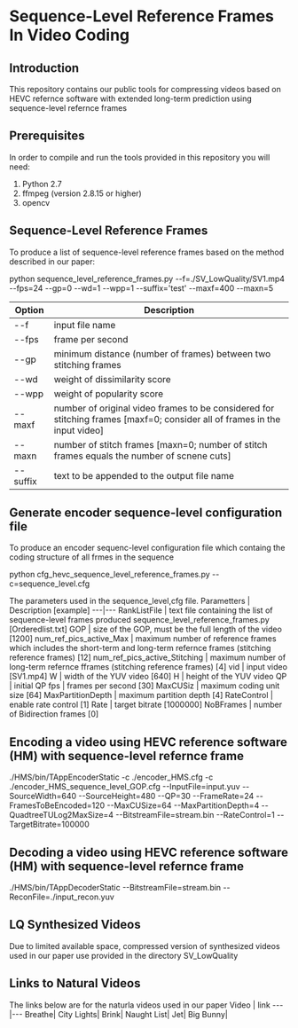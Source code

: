 # Sequence-Level Reference Frames In Video Coding

## Introduction

This repository contains our public tools for compressing videos based on HEVC refernce software with extended long-term prediction using sequence-level refernce frames

## Prerequisites

In order to compile and run the tools provided in this repository you will need:
1. Python 2.7 
2. ffmpeg (version 2.8.15 or higher)
3. opencv

## Sequence-Level Reference Frames
To produce a list of sequence-level reference frames based on the method described in our paper:

python sequence_level_reference_frames.py --f=./SV_LowQuality/SV1.mp4 --fps=24 --gp=0 --wd=1 --wpp=1 --suffix='test' --maxf=400 --maxn=5

Option | Description
---|---
--f | input file name 
--fps | frame per second
--gp | minimum distance (number of frames) between two stitching frames
--wd | weight of dissimilarity score
--wpp | weight of popularity score
--maxf | number of original video frames to be considered for stitching frames [maxf=0; consider all of frames in the input video]
--maxn | number of stitch frames [maxn=0; number of stitch frames equals the number of scnene cuts]
--suffix | text to be appended to the output file name


## Generate encoder sequence-level configuration file
To produce an encoder sequenc-level configuration file which containg the coding structure of all frmes in the sequence

python cfg_hevc_sequence_level_reference_frames.py --c=sequence_level.cfg

The parameters used in the sequence_level,cfg file.
Parametters | Description [example]
---|---
RankListFile | text file containing the list of sequence-level frames produced sequence_level_reference_frames.py [Orderedlist.txt]
GOP | size of the GOP, must be the full length of the video [1200]
num_ref_pics_active_Max | maximum number of reference frames which includes the short-term and long-term refernce frames (stitching reference frames) [12]
num_ref_pics_active_Stitching | maximum number of long-term refernce fframes (stitching reference frames) [4]
vid | input video [SV1.mp4]
W | width of the YUV video [640]
H | height of the YUV video
QP | initial QP
fps |  frames per second [30]
MaxCUSiz | maximum coding unit size [64]
MaxPartitionDepth | maximum partition depth [4]
RateControl | enable rate control [1]
Rate | target bitrate [1000000]
NoBFrames | number of Bidirection frames [0]

## Encoding a video using HEVC reference software (HM) with  sequence-level refernce frame
./HMS/bin/TAppEncoderStatic -c ./encoder_HMS.cfg -c ./encoder_HMS_sequence_level_GOP.cfg --InputFile=input.yuv --SourceWidth=640 --SourceHeight=480  --QP=30 --FrameRate=24 
--FramesToBeEncoded=120 --MaxCUSize=64 --MaxPartitionDepth=4 --QuadtreeTULog2MaxSize=4 --BitstreamFile=stream.bin --RateControl=1 --TargetBitrate=100000

## Decoding a video using HEVC reference software (HM) with  sequence-level refernce frame
./HMS/bin/TAppDecoderStatic --BitstreamFile=stream.bin --ReconFile=./input_recon.yuv

## LQ Synthesized Videos
Due to limited available space, compressed version of synthesized videos used in our paper use provided in the directory SV_LowQuality

## Links to Natural Videos
The links below are for the naturla videos used in our paper
Video | link
---|---
Breathe|
City Lights|
Brink|
Naught List|
Jet|
Big Bunny|
